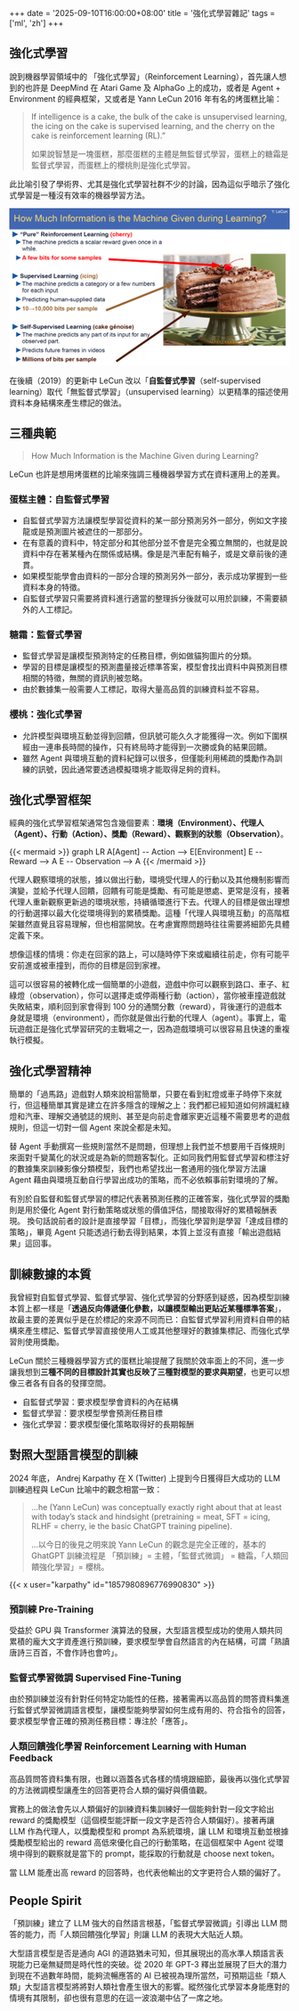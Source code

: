 +++
date = '2025-09-10T16:00:00+08:00'
title = '強化式學習雜記'
tags = ['ml', 'zh']
+++

## 強化式學習

說到機器學習領域中的 「強化式學習」（Reinforcement Learning），首先讓人想到的也許是 DeepMind 在 Atari Game 及 AlphaGo 上的成功，或者是 Agent + Environment 的經典框架，又或者是 Yann LeCun 2016 年有名的烤蛋糕比喻：

> If intelligence is a cake, the bulk of the cake is unsupervised learning, the icing on the cake is supervised learning, and the cherry on the cake is reinforcement learning (RL).” 
>
> 如果說智慧是一塊蛋糕，那麼蛋糕的主體是無監督式學習，蛋糕上的糖霜是監督式學習，而蛋糕上的櫻桃則是強化式學習。


此比喻引發了學術界、尤其是強化式學習社群不少的討論，因為這似乎暗示了強化式學習是一種沒有效率的機器學習方法。


![Yann LeCun's cake analogy for Machine Learning](cake_analogy_Yann_LeCun.png "Yann LeCun's famous cake analogy for Machine Learning slide (2019 version. [source](https://x.com/ylecun/status/1097532314614034433) P.59)")

在後續（2019）的更新中 LeCun 改以「**自監督式學習**（self-supervised learning）取代「無監督式學習」（unsupervised learning）以更精準的描述使用資料本身結構來產生標記的做法。


## 三種典範

> How Much Information is the Machine Given during Learning?

LeCun 也許是想用烤蛋糕的比喻來強調三種機器學習方式在資料運用上的差異。

### 蛋糕主體：自監督式學習

- 自監督式學習方法讓模型學習從資料的某一部分預測另外一部分，例如文字接龍或是預測圖片被遮住的一那部分。
- 在有意義的資料中，特定部分和其他部分並不會是完全獨立無關的，也就是說資料中存在著某種內在關係或結構。像是是汽車配有輪子，或是文章前後的連貫。
- 如果模型能學會由資料的一部分合理的預測另外一部分，表示成功掌握到一些資料本身的特徵。
- 自監督式學習只需要將資料進行適當的整理拆分後就可以用於訓練，不需要額外的人工標記。

### 糖霜：監督式學習

- 監督式學習是讓模型預測特定的任務目標，例如做貓狗圖片的分類。
- 學習的目標是讓模型的預測盡量接近標準答案，模型會找出資料中與預測目標相關的特徵，無關的資訊則被忽略。
- 由於數據集一般需要人工標記，取得大量高品質的訓練資料並不容易。

### 櫻桃：強化式學習

- 允許模型與環境互動並得到回饋，但訊號可能久久才能獲得一次。例如下圍棋經由一連串長時間的操作，只有終局時才能得到一次勝或負的結果回饋。
- 雖然 Agent 與環境互動的資料紀錄可以很多，但僅能利用稀疏的獎勵作為訓練的訊號，因此通常要透過模擬環境才能取得足夠的資料。

## 強化式學習框架

經典的強化式學習框架通常包含幾個要素：**環境（Environment）、代理人（Agent）、行動（Action）、獎勵（Reward）、觀察到的狀態（Observation）**。

{{< mermaid >}}
graph LR
    A[Agent] -- Action --> E[Environment] 
    E -- Reward --> A
    E -- Observation --> A
{{< /mermaid >}}


代理人觀察環境的狀態，據以做出行動，環境受代理人的行動以及其他機制影響而演變，並給予代理人回饋，回饋有可能是獎勵、有可能是懲處、更常是沒有，接著代理人重新觀察更新過的環境狀態，持續循環進行下去。代理人的目標是做出理想的行動選擇以最大化從環境得到的累積獎勵。這種「代理人與環境互動」的高階框架雖然直覺且容易理解，但也相當開放。在考慮實際問題時往往需要將細節先具體定義下來。

想像這樣的情境：你走在回家的路上，可以隨時停下來或繼續往前走，你有可能平安前進或被車撞到，而你的目標是回到家裡。

這可以很容易的被轉化成一個簡單的小遊戲，遊戲中你可以觀察到路口、車子、紅綠燈（observation），你可以選擇走或停兩種行動（action），當你被車撞遊戲就失敗結束，順利回到家會得到 100 分的通關分數（reward），背後運行的遊戲本身就是環境（environment），而你就是做出行動的代理人（agent）。事實上，電玩遊戲正是強化式學習研究的主戰場之一，因為遊戲環境可以很容易且快速的重複執行模擬。


## 強化式學習精神
簡單的「過馬路」遊戲對人類來說相當簡單，只要在看到紅燈或車子時停下來就行，但這種簡單其實是建立在許多隱含的理解之上：我們都已經知道如何辨識紅綠燈和汽車、理解交通號誌的規則、甚至是向前走會離家更近這種不需要思考的遊戲規則，但這一切對一個 Agent 來說全都是未知。

替 Agent 手動撰寫一些規則當然不是問題，但理想上我們並不想要用千百條規則來面對千變萬化的狀況或是為新的問題客製化。正如同我們用監督式學習和標注好的數據集來訓練影像分類模型，我們也希望找出一套通用的強化學習方法讓 Agent 藉由與環境互動自行學習出成功的策略，而不必依賴事前對環境的了解。

有別於自監督和監督式學習的標記代表著預測任務的正確答案，強化式學習的獎勵則是用於優化 Agent 對行動策略或狀態的價值評估，間接取得好的累積報酬表現。
換句話說前者的設計是直接學習「目標」，而強化學習則是學習「達成目標的策略」，畢竟 Agent 只能透過行動去得到結果，本質上並沒有直接「輸出遊戲結果」這回事。

## 訓練數據的本質
我曾經對自監督式學習、監督式學習、強化式學習的分野感到疑惑，因為模型訓練本質上都一樣是「**透過反向傳遞優化參數，以讓模型輸出更貼近某種標準答案**」，故最主要的差異似乎是在於標記的來源不同而已：自監督式學習利用資料自帶的結構來產生標記、監督式學習直接使用人工或其他整理好的數據集標記、而強化式學習則使用獎勵。

LeCun 關於三種機器學習方式的蛋糕比喻提醒了我關於效率面上的不同，進一步讓我想到**三種不同的目標設計其實也反映了三種對模型的要求與期望**，也更可以想像三者各有自各的發揮空間。
- 自監督式學習：要求模型學會資料的內在結構
- 監督式學習：要求模型學會預測任務目標
- 強化式學習：要求模型優化策略取得好的長期報酬




## 對照大型語言模型的訓練

2024 年底， Andrej Karpathy 在 X (Twitter) 上提到今日獲得巨大成功的 LLM 訓練過程與 LeCun 比喻中的觀念相當一致：

> ...he (Yann LeCun) was conceptually exactly right about that at least with today’s stack and hindsight (pretraining = meat, SFT = icing, RLHF = cherry, ie the basic ChatGPT training pipeline).
>
> ...以今日的後見之明來說 Yann LeCun 的觀念是完全正確的，基本的 GhatGPT 訓練流程是 「預訓練」= 主體，「監督式微調」 = 糖霜，「人類回饋強化學習」= 櫻桃。

{{< x user="karpathy" id="1857980896776990830" >}}

### 預訓練 Pre-Training
受益於 GPU 與 Transformer 演算法的發展，大型語言模型成功的使用人類共同累積的龐大文字資產進行預訓練，要求模型學會自然語言的內在結構，可謂「熟讀唐詩三百首，不會作詩也會吟」。

### 監督式學習微調 Supervised Fine-Tuning
由於預訓練並沒有針對任何特定功能性的任務，接著需再以高品質的問答資料集進行監督式學習微調語言模型，讓模型能夠學習如何生成有用的、符合指令的回答，要求模型學會正確的預測任務目標：專注於「應答」。

### 人類回饋強化學習 Reinforcement Learning with Human Feedback
高品質問答資料集有限，也難以涵蓋各式各樣的情境跟細節，最後再以強化式學習的方法微調模型讓產生的回答更符合人類的偏好與價值觀。

實務上的做法會先以人類偏好的訓練資料集訓練好一個能夠針對一段文字給出 reward 的獎勵模型（這個模型能評斷一段文字是否符合人類偏好）。接著再讓 LLM 作為代理人，以獎勵模型和 prompt 為系統環境，讓 LLM 和環境互動並根據獎勵模型給出的 reward 高低來優化自己的行動策略，在這個框架中 Agent 從環境中得到的觀察就是當下的 prompt，能採取的行動就是 choose next token。

當 LLM 能產出高 reward 的回答時，也代表他輸出的文字更符合人類的偏好了。


## People Spirit
「預訓練」建立了 LLM 強大的自然語言根基，「監督式學習微調」引導出 LLM 問答的能力，而「人類回饋強化學習」則讓 LLM 的表現大大貼近人類。

大型語言模型是否是通向 AGI 的道路猶未可知，但其展現出的高水準人類語言表現能力已毫無疑問是時代性的突破。從 2020 年 GPT-3 釋出並展現了巨大的潛力到現在不過數年時間，能夠流暢應答的 AI 已被視為理所當然，可預期這些「類人類」大型語言模型將將對人類社會產生很大的影響。縱然強化式學習本身能應對的情境有其限制，卻也很有意思的在這一波浪潮中佔了一席之地。








